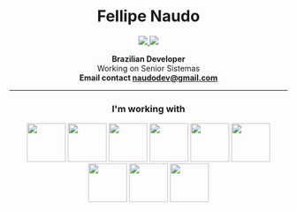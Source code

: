 <h1 align="center"> Fellipe Naudo</h1>

<p align="center">
  <a href="https://www.linkedin.com/in/naudo-fellipe/" target="_blank">
    <img src="https://img.shields.io/badge/LinkedIn-0077B5?style=for-the-badge&logo=linkedin&logoColor=white"/>
  </a>
  <a href="https://instagram.com/naudofp" target="_blank">
    <img src="https://img.shields.io/badge/Instagram-E4405F?style=for-the-badge&logo=instagram&logoColor=white" />
  </a>
</p>

<p align="center">
  <strong>Brazilian Developer</strong>
  <br>
  Working on Senior Sistemas
  <br>
  <strong>Email contact <a href="https://mail.google.com/mail/u/0/?tab=Tm#inbox?compose=CllgCJZXhjKKjqQZwzqwgVvwtxdnhndxghkwPtVTRrqgWhKgCWqGLmSnJnLZCkXQthLQMQMCsqB">naudodev@gmail.com</a> </strong> 
</p>

<hr>

<h3 align="center">I'm working with</h3>

<p align="center">
<img src="https://img.icons8.com/color/256/java-coffee-cup-logo.png" width="70"/>
<img src="https://img.icons8.com/color/256/spring-logo.png" width="70"/>
<img src="https://img.icons8.com/fluency/256/angularjs.png" width="70"/>

<img src="https://img.icons8.com/color/256/mysql-logo.png" width="70"/>
<img src="https://img.icons8.com/color/256/flutter.png" width="70"/>
<img src="https://img.icons8.com/color/256/dart.png" width="70"/>
<img src="https://img.icons8.com/color/256/javascript.png" width="70"/>
<img src="https://img.icons8.com/color/256/typescript.png" width="70"/>
<img src="https://img.icons8.com/color/256/c-sharp-logo.png" width="70"/>

</p>


